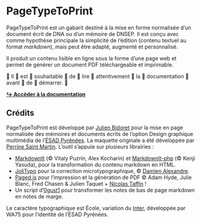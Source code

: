 
# PageTypeToPrint

PageTypeToPrint est un gabarit destiné à la mise en forme normalisée d’un document écrit de DNA ou d’un mémoire de DNSEP. Il est conçu avec comme hypothèse principale la simplicité de l’édition (contenu textuel au format *markdown*), mais peut être adapté, augmenté et personnalisé.

Il produit un contenu lisible en ligne sous la forme d’une page web et permet de générer un document PDF téléchargeable et imprimable.

👏 Il 👏 est 👏 souhaitable 👏 de 👏 lire 👏 attentivement 👏 la 👏 documentation 👏 avant 👏 de 👏 démarrer. 👏

[**↪ Accèder à la documentation**](https://ebabx.github.io/PageTypeToPrint/)

## Crédits

PageTypeToPrint est développé par [Julien Bidoret](https://ateliers.esad-pyrenees.fr/web) pour la mise en page normalisée des mémoires et documents écrits de l’option Design graphique multimédia de l’[ÉSAD Pyrénées](https://esad-pyrenees.fr).  La maquette originale a été développée par [Perrine Saint Martin](https://typomorpho.fr/). L’outil s’appuie sur plusieurs librairies : 
* [MarkdownIt](https://opencollective.com/markdown-it) (© Vitaly Puzrin, Alex Kocharin) et [MarkdownIt-php](https://github.com/kaoken/markdown-it-php) (© Kenji Yasuda), pour la transformation du contenu markdown en HTML. 
* [JoliTypo](https://github.com/jolicode/JoliTypo/) pour la correction microtypographique, © [Damien Alexandre](http://jolicode.com).
* [Paged.js](https://pagedjs.org/) pour l’impression et la génération de PDF © Adam Hyde, Julie Blanc, Fred Chasen & Julien Taquet + [Nicolas Taffin](https://gitlab.com/nicolastaf/pagedjs-reload-in-place) !
* Un script d’[0gust1](https://gist.github.com/0gust1/260638bd34a434e7f3dd) pour transformer les notes de bas de page markdown en notes de marge.

Le caractère typographique est École, variation du [Inter](https://rsms.me/inter/), développée par WA75 pour l’identité de l’ÉSAD Pyrénées.

